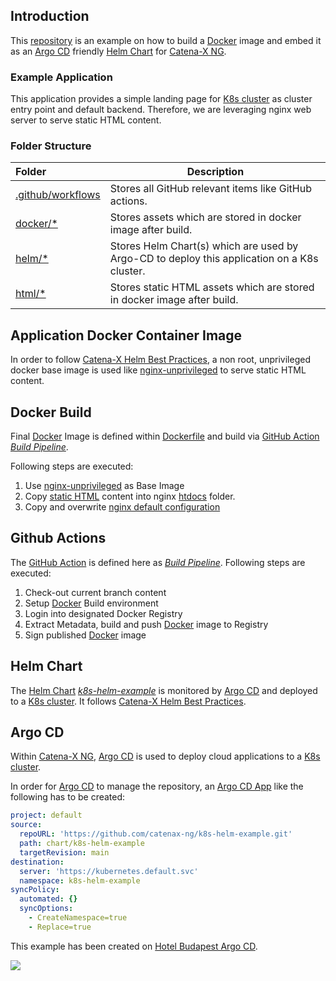 
## Introduction

This [repository](https://github.com/catenax-ng/k8s-example-argo-cd-project) is an example on how to build a [Docker](https://www.docker.com) image and embed it as an [Argo CD](https://argo-cd.readthedocs.io/en/stable/) friendly [Helm Chart](http://helm.sh/) for [Catena-X NG](https://github.com/catenax-ng).

### Example Application

This application provides a simple landing page for [K8s cluster](http://kubernetes.io/) as cluster entry point and default backend. Therefore, we are leveraging nginx web server to serve static HTML content.

### Folder Structure

| Folder              | Description                                               |
|:---------------------|----------------------------------------------------|
| [.github/workflows](.github/workflows/) | Stores all GitHub relevant items like GitHub actions.  |
| [docker/*](docker/)  | Stores assets which are stored in docker image after build. |
| [helm/*](helm/)  | Stores Helm Chart(s) which are used by Argo-CD to deploy this application on a K8s cluster.  |
| [html/*](html/)  | Stores static HTML assets which are stored in docker image after build. |

## Application Docker Container Image

In order to follow [Catena-X Helm Best Practices](https://catenax-ng.github.io/docs/kubernetes-basics/helm), a non root, unprivileged docker base image is used like [nginx-unprivileged](https://hub.docker.com/r/nginxinc/nginx-unprivileged) to serve static HTML content.

## Docker Build

Final [Docker](https://www.docker.com) Image is defined within [Dockerfile](Dockerfile) and build via [GitHub Action](https://docs.github.com/en/actions) *[Build Pipeline](.github/workflows/main.yml)*.

Following steps are executed:
1. Use [nginx-unprivileged](https://hub.docker.com/r/nginxinc/nginx-unprivileged) as Base Image
2. Copy [static HTML](html/) content into nginx [htdocs](https://www.nginx.com/resources/wiki/start/topics/examples/full/) folder.
3. Copy and overwrite [nginx default configuration](docker/default.conf)

## Github Actions

The [GitHub Action](https://docs.github.com/en/actions) is defined here as *[Build Pipeline](.github/workflows/main.yml)*.
Following steps are executed:

1. Check-out current branch content
2. Setup [Docker](https://www.docker.com) Build environment
3. Login into designated Docker Registry
4. Extract Metadata, build and push [Docker](https://www.docker.com) image to Registry
5. Sign published [Docker](https://www.docker.com) image

## Helm Chart

The [Helm Chart](http://helm.sh/) *[k8s-helm-example](chart/k8s-helm-example/)* is monitored by [Argo CD](https://argo-cd.readthedocs.io/en/stable/) and deployed to a [K8s cluster](http://kubernetes.io/).
It follows [Catena-X Helm Best Practices](https://catenax-ng.github.io/docs/kubernetes-basics/helm).

## Argo CD

Within [Catena-X NG](https://github.com/catenax-ng), [Argo CD](https://argo-cd.readthedocs.io/en/stable/) is used to deploy cloud applications to a [K8s cluster](http://kubernetes.io/).

In order for [Argo CD](https://argo-cd.readthedocs.io/en/stable/) to manage the repository, an [Argo CD App](https://argo-cd.readthedocs.io/en/stable/operator-manual/declarative-setup/#applications) like the following has to be created:

```yaml
project: default
source:
  repoURL: 'https://github.com/catenax-ng/k8s-helm-example.git'
  path: chart/k8s-helm-example
  targetRevision: main
destination:
  server: 'https://kubernetes.default.svc'
  namespace: k8s-helm-example
syncPolicy:
  automated: {}
  syncOptions:
    - CreateNamespace=true
    - Replace=true
```

This example has been created on [Hotel Budapest Argo CD](https://argo.demo.catena-x.net/applications).

![](docs/images/argo-cd-app.png)
